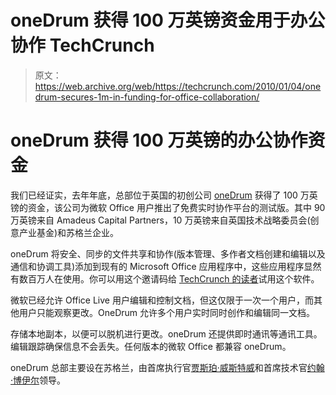 # oneDrum 获得 100 万英镑资金用于办公协作 TechCrunch

> 原文：<https://web.archive.org/web/https://techcrunch.com/2010/01/04/onedrum-secures-1m-in-funding-for-office-collaboration/>

# oneDrum 获得 100 万英镑的办公协作资金

我们已经证实，去年年底，总部位于英国的初创公司 [oneDrum](https://web.archive.org/web/20221007062600/http://onedrum.com/) 获得了 100 万英镑的资金，该公司为微软 Office 用户推出了免费实时协作平台的测试版。其中 90 万英镑来自 Amadeus Capital Partners，10 万英镑来自英国技术战略委员会(创意产业基金)和苏格兰企业。

oneDrum 将安全、同步的文件共享和协作(版本管理、多作者文档创建和编辑以及通信和协调工具)添加到现有的 Microsoft Office 应用程序中，这些应用程序显然有数百万人在使用。你可以用这个邀请码给 [TechCrunch 的读者](https://web.archive.org/web/20221007062600/http://onedrum.com/techcrunch/)试用这个软件。

微软已经允许 Office Live 用户编辑和控制文档，但这仅限于一次一个用户，而其他用户只能观察更改。OneDrum 允许多个用户实时同时创作和编辑同一文档。

存储本地副本，以便可以脱机进行更改。oneDrum 还提供即时通讯等通讯工具。编辑跟踪确保信息不会丢失。任何版本的微软 Office 都兼容 oneDrum。

oneDrum 总部主要设在苏格兰，由首席执行官[贾斯珀·威斯特威](https://web.archive.org/web/20221007062600/http://www.crunchbase.com/person/jasper-westaway)和首席技术官[约翰·博伊尔](https://web.archive.org/web/20221007062600/http://www.crunchbase.com/person/john-boyle)领导。